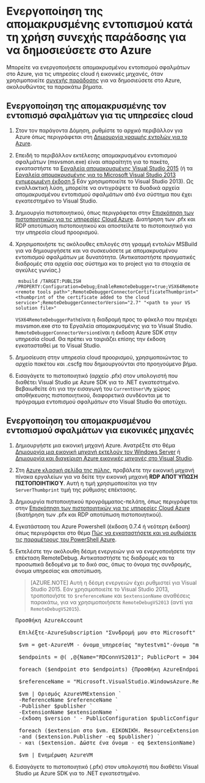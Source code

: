 <properties
    pageTitle="Ενεργοποίηση απομακρυσμένου εντοπισμού σφαλμάτων με συνεχή παράδοσης | Microsoft Azure"
    description="Μάθετε πώς μπορείτε να ενεργοποιήσετε τον εντοπισμό σφαλμάτων απομακρυσμένο κατά τη χρήση συνεχής παράδοσης για ανάπτυξη Azure"
    services="cloud-services"
    documentationCenter=".net"
    authors="TomArcher"
    manager="douge"
    editor=""/>

<tags
    ms.service="cloud-services"
    ms.workload="infrastructure-services"
    ms.tgt_pltfrm="vm-multiple"
    ms.devlang="dotnet"
    ms.topic="article"
    ms.date="08/15/2016"
    ms.author="tarcher"/>

# <a name="enable-remote-debugging-when-using-continuous-delivery-to-publish-to-azure"></a>Ενεργοποίηση της απομακρυσμένης εντοπισμού κατά τη χρήση συνεχής παράδοσης για να δημοσιεύσετε στο Azure

Μπορείτε να ενεργοποιήσετε απομακρυσμένου εντοπισμού σφαλμάτων στο Azure, για τις υπηρεσίες cloud ή εικονικές μηχανές, όταν χρησιμοποιείτε [συνεχής παράδοσης](cloud-services-dotnet-continuous-delivery.md) για να δημοσιεύσετε στο Azure, ακολουθώντας τα παρακάτω βήματα.

## <a name="enabling-remote-debugging-for-cloud-services"></a>Ενεργοποίηση της απομακρυσμένης τον εντοπισμό σφαλμάτων για τις υπηρεσίες cloud

1. Στον τον παράγοντα Δόμηση, ρυθμίστε το αρχικό περιβάλλον για Azure όπως περιγράφεται στη [Δημιουργία γραμμής εντολών για το Azure](http://msdn.microsoft.com/library/hh535755.aspx).
2. Επειδή το περιβάλλον εκτέλεσης απομακρυσμένου εντοπισμού σφαλμάτων (msvsmon.exe) είναι απαραίτητη για το πακέτο, εγκαταστήστε τα [Εργαλεία απομακρυσμένης Visual Studio 2015](http://www.microsoft.com/en-us/download/details.aspx?id=48155) (ή τα [Εργαλεία απομακρυσμένης για το Microsoft Visual Studio 2013 ενημερωμένη έκδοση 5](https://www.microsoft.com/en-us/download/details.aspx?id=48156) Εάν χρησιμοποιείτε το Visual Studio 2013). Ως εναλλακτική λύση, μπορείτε να αντιγράψετε τα δυαδικά αρχεία απομακρυσμένου εντοπισμού σφαλμάτων από ένα σύστημα που έχει εγκατεστημένο το Visual Studio.
3. Δημιουργία πιστοποιητικού, όπως περιγράφεται στην [Επισκόπηση των πιστοποιητικών για τις υπηρεσίες Cloud Azure](cloud-services-certs-create.md). Διατήρηση των .pfx και RDP αποτύπωση πιστοποιητικού και αποστείλετε το πιστοποιητικό για την υπηρεσία cloud προορισμού.
4. Χρησιμοποιήστε τις ακόλουθες επιλογές στη γραμμή εντολών MSBuild για να δημιουργήσετε και να συσκευάσετε με απομακρυσμένου εντοπισμού σφαλμάτων με δυνατότητα. (Αντικαταστήστε πραγματικές διαδρομές στα αρχεία σας σύστημα και το project για τα στοιχεία σε αγκύλες γωνίας.)

        msbuild /TARGET:PUBLISH /PROPERTY:Configuration=Debug;EnableRemoteDebugger=true;VSX64RemoteDebuggerPath="<remote tools path>";RemoteDebuggerConnectorCertificateThumbprint="<thumbprint of the certificate added to the cloud service>";RemoteDebuggerConnectorVersion="2.7" "<path to your VS solution file>"

    `VSX64RemoteDebuggerPath`είναι η διαδρομή προς το φάκελο που περιέχει msvsmon.exe στο τα Εργαλεία απομακρυσμένης για το Visual Studio.
    `RemoteDebuggerConnectorVersion`είναι η έκδοση Azure SDK στην υπηρεσία cloud. Θα πρέπει να ταιριάζει επίσης την έκδοση εγκατασταθεί με το Visual Studio.

5. Δημοσίευση στην υπηρεσία cloud προορισμού, χρησιμοποιώντας το αρχείο πακέτου και .cscfg που δημιουργούνται στο προηγούμενο βήμα.
6. Εισαγάγετε το πιστοποιητικό (αρχείο .pfx) στον υπολογιστή που διαθέτει Visual Studio με Azure SDK για το .NET εγκατεστημένο. Βεβαιωθείτε ότι για την εισαγωγή του `CurrentUser\My` χώρος αποθήκευσης πιστοποιητικού, διαφορετικά συνδέονται με το πρόγραμμα εντοπισμού σφαλμάτων στο Visual Studio θα αποτύχει.

## <a name="enabling-remote-debugging-for-virtual-machines"></a>Ενεργοποίηση του απομακρυσμένου εντοπισμού σφαλμάτων για εικονικές μηχανές

1. Δημιουργήστε μια εικονική μηχανή Azure. Ανατρέξτε στο θέμα [Δημιουργία μια εικονική μηχανή εκτελούν τον Windows Server](../virtual-machines/virtual-machines-windows-hero-tutorial.md) ή [Δημιουργία και διαχείριση Azure εικονικές μηχανές στο Visual Studio](../virtual-machines/virtual-machines-windows-classic-manage-visual-studio.md).
2. Στη [Azure κλασική σελίδα της πύλης](http://go.microsoft.com/fwlink/p/?LinkID=269851), προβάλετε την εικονική μηχανή πίνακα εργαλείων για να δείτε την εικονική μηχανή **RDP ΑΠΟΤΎΠΩΣΗ ΠΙΣΤΟΠΟΙΗΤΙΚΟΎ**. Αυτή η τιμή χρησιμοποιείται για την `ServerThumbprint` τιμή της ρύθμισης επέκτασης.
3. Δημιουργία πιστοποιητικού προγράμματος-πελάτη, όπως περιγράφεται στην [Επισκόπηση των πιστοποιητικών για τις υπηρεσίες Cloud Azure](cloud-services-certs-create.md) (διατήρηση των .pfx και RDP αποτύπωση πιστοποιητικού).
4. Εγκατάσταση του Azure Powershell (έκδοση 0.7.4 ή νεότερη έκδοση) όπως περιγράφεται στο θέμα [Πώς να εγκαταστήσετε και να ρυθμίσετε τις παραμέτρους του PowerShell Azure](../powershell-install-configure.md).
5. Εκτελέστε την ακόλουθη δέσμη ενεργειών για να ενεργοποιήσετε την επέκταση RemoteDebug. Αντικαταστήστε τις διαδρομές και τα προσωπικά δεδομένα με το δικό σας, όπως το όνομα της συνδρομής, όνομα υπηρεσίας και αποτύπωση.

    >[AZURE.NOTE] Αυτή η δέσμη ενεργειών έχει ρυθμιστεί για Visual Studio 2015. Εάν χρησιμοποιείτε το Visual Studio 2013, τροποποιήστε το `$referenceName` και `$extensionName` αναθέσεις παρακάτω, για να χρησιμοποιήσετε `RemoteDebugVS2013` (αντί για `RemoteDebugVS2015`).

    <pre>
   Προσθήκη AzureAccount

    Επιλέξτε-AzureSubscription "Συνδρομή μου στο Microsoft"

    $vm = get-AzureVM - όνομα_υπηρεσίας "mytestvm1"-όνομα "mytestvm1"

    $endpoints = @( ,@{Name="RDConnVS2013"; PublicPort = 30400; PrivatePort = 30398} ,@{Name="RDFwdrVS2013"; PublicPort = 31400; PrivatePort = 31398})  

    foreach ($endpoint στο $endpoints) {Προσθήκη AzureEndpoint - Εικονική $vm-όνομα $endpoint. Δώστε ένα όνομα - πρωτόκολλο tcp - PublicPort $endpoint. PublicPort - Τοπική_θύρα $endpoint. PrivatePort}

    $referenceName = "Microsoft.VisualStudio.WindowsAzure.RemoteDebug.RemoteDebugVS2015" $publisher = "Microsoft.VisualStudio.WindowsAzure.RemoteDebug" $extensionName = "RemoteDebugVS2015" $version = "1.*" $publicConfiguration = "<PublicConfig>true < /Connector.Enabled > < Connector.Enabled ><ClientThumbprint>56D7D1B25B472268E332F7FC0C87286458BFB6B2</ClientThumbprint><ServerThumbprint>E7DCB00CB916C468CC3228261D6E4EE45C8ED3C6</ServerThumbprint><ConnectorPort>30398</ConnectorPort><ForwarderPort>31398</ForwarderPort></PublicConfig>"

    $vm | Ορισμός AzureVMExtension `
    -ReferenceName $referenceName ` 
    -Publisher $publisher `
    -ExtensionName $extensionName ` 
    -έκδοση $version ' - PublicConfiguration $publicConfiguration

    foreach ($extension στο $vm. ΕΙΚΟΝΙΚΉ. ResourceExtensionReferences) {Εάν (($extension. Όνομα_αναφοράς - eq $referenceName) `
    -and ($extension.Publisher -eq $publisher) ` 
    - και ($extension. Δώστε ένα όνομα - eq $extensionName) '- και ($extension. Έκδοση - eq $version)) {$extension. ResourceExtensionParameterValues [0]. Πλήκτρο = 'config.txt' Αλλαγή}}

    $vm | Ενημέρωση AzureVM </pre>

6. Εισαγάγετε το πιστοποιητικό (.pfx) στον υπολογιστή που διαθέτει Visual Studio με Azure SDK για το .NET εγκατεστημένο.
